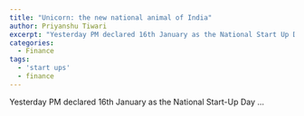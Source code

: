 ```yaml
---
title: "Unicorn: the new national animal of India"
author: Priyanshu Tiwari
excerpt: "Yesterday PM declared 16th January as the National Start Up Day ..."
categories:
  - Finance
tags:
  - 'start ups'
  - finance
---
```


Yesterday PM declared 16th January as the National Start-Up Day ...